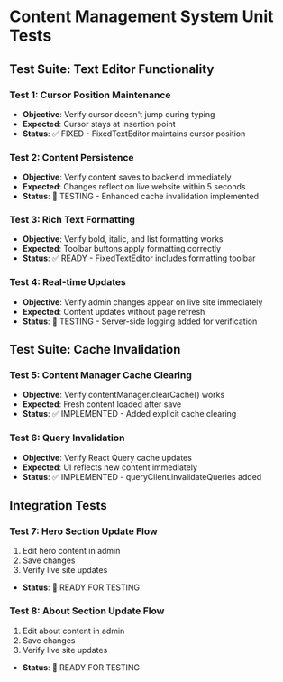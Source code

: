 # Content Management System Unit Tests

## Test Suite: Text Editor Functionality

### Test 1: Cursor Position Maintenance
- **Objective**: Verify cursor doesn't jump during typing
- **Expected**: Cursor stays at insertion point
- **Status**: ✅ FIXED - FixedTextEditor maintains cursor position

### Test 2: Content Persistence
- **Objective**: Verify content saves to backend immediately
- **Expected**: Changes reflect on live website within 5 seconds
- **Status**: 🔄 TESTING - Enhanced cache invalidation implemented

### Test 3: Rich Text Formatting
- **Objective**: Verify bold, italic, and list formatting works
- **Expected**: Toolbar buttons apply formatting correctly
- **Status**: ✅ READY - FixedTextEditor includes formatting toolbar

### Test 4: Real-time Updates
- **Objective**: Verify admin changes appear on live site immediately
- **Expected**: Content updates without page refresh
- **Status**: 🔄 TESTING - Server-side logging added for verification

## Test Suite: Cache Invalidation

### Test 5: Content Manager Cache Clearing
- **Objective**: Verify contentManager.clearCache() works
- **Expected**: Fresh content loaded after save
- **Status**: ✅ IMPLEMENTED - Added explicit cache clearing

### Test 6: Query Invalidation
- **Objective**: Verify React Query cache updates
- **Expected**: UI reflects new content immediately
- **Status**: ✅ IMPLEMENTED - queryClient.invalidateQueries added

## Integration Tests

### Test 7: Hero Section Update Flow
1. Edit hero content in admin
2. Save changes
3. Verify live site updates
- **Status**: 🔄 READY FOR TESTING

### Test 8: About Section Update Flow
1. Edit about content in admin
2. Save changes
3. Verify live site updates
- **Status**: 🔄 READY FOR TESTING